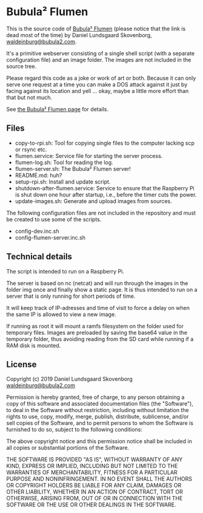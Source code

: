 Bubula² Flumen
==============

This is the source code of [Bubula² Flumen](http://flumen.bubula2.com)
(please notice that the link is dead most of the time) by Daniel
Lundsgaard Skovenborg, <waldeinburg@bubula2.com>.

It's a primitive webserver consisting of a single shell script (with a
separate configuration file) and an image folder. The images are not
included in the source tree.

Please regard this code as a joke or work of art or both. Because it can
only serve one request at a time you can make a DOS attack against it
just by facing against its location and yell ... okay, maybe a little
more effort than that but not much.

See [the Bubula² Flumen page](http://bubula2.com/en/flumen) for details.


## Files

- copy-to-rpi.sh: Tool for copying single files to the computer lacking
  scp or rsync etc.
- flumen.service: Service file for starting the server process.
- flumen-log.sh: Tool for reading the log.
- flumen-server.sh: The Bubula² Flumen server!
- README.md: huh?
- setup-rpi.sh: Install and update script.
- shutdown-after-flumen.service: Service to ensure that the Raspberry Pi
  is shut down one hour after startup, i.e., before the timer cuts the
  power.
- update-images.sh: Generate and upload images from sources.

The following configuration files are not included in the repository and
must be created to use some of the scripts.

- config-dev.inc.sh
- config-flumen-server.inc.sh


## Technical details

The script is intended to run on a Raspberry Pi.

The server is based on nc (netcat) and will run through the images in
the folder img once and finally show a static page. It is thus intended
to run on a server that is only running for short periods of time.

It will keep track of IP-adresses and time of visit to force a delay on
when the same IP is allowed to view a new image.

If running as root it will mount a ramfs filesystem on the folder used
for temporary files. Images are preloaded by saving the base64 value in
the temporary folder, thus avoiding reading from the SD card while
running if a RAM disk is mounted.


## License

Copyright (c) 2019 Daniel Lundsgaard Skovenborg
<waldeinburg@bubula2.com>

Permission is hereby granted, free of charge, to any person obtaining a
copy of this software and associated documentation files (the
"Software"), to deal in the Software without restriction, including
without limitation the rights to use, copy, modify, merge, publish,
distribute, sublicense, and/or sell copies of the Software, and to
permit persons to whom the Software is furnished to do so, subject to
the following conditions:

The above copyright notice and this permission notice shall be included
in all copies or substantial portions of the Software.

THE SOFTWARE IS PROVIDED "AS IS", WITHOUT WARRANTY OF ANY KIND, EXPRESS
OR IMPLIED, INCLUDING BUT NOT LIMITED TO THE WARRANTIES OF
MERCHANTABILITY, FITNESS FOR A PARTICULAR PURPOSE AND NONINFRINGEMENT.
IN NO EVENT SHALL THE AUTHORS OR COPYRIGHT HOLDERS BE LIABLE FOR ANY
CLAIM, DAMAGES OR OTHER LIABILITY, WHETHER IN AN ACTION OF CONTRACT,
TORT OR OTHERWISE, ARISING FROM, OUT OF OR IN CONNECTION WITH THE
SOFTWARE OR THE USE OR OTHER DEALINGS IN THE SOFTWARE.
